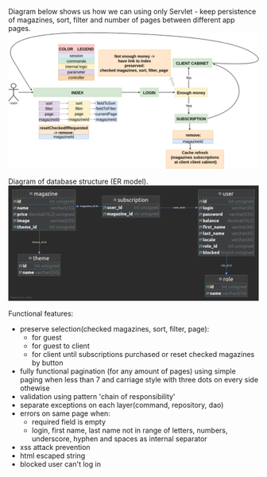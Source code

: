 Diagram below shows us how we can using only Servlet - keep persistence of magazines, sort, filter and number of pages between different app pages.
![alt text](https://github.com/olegkamuz/periodicals/blob/main/keeping_magazines_sort_filter_page_selection.png?raw=true)

Diagram of database structure (ER model).
![alt text](https://github.com/olegkamuz/periodicals/blob/main/sql/modelPeriodical.png?raw=true)

Functional features:
- preserve selection(checked magazines, sort, filter, page):
    - for guest
    - for guest to client
    - for client
      until subscriptions purchased or reset checked magazines by button
- fully functional pagination (for any amount of pages) using
  simple paging when less than 7 and carriage style with three dots on every side othewise
- validation using pattern 'chain of responsibility'
- separate exceptions on each layer(command, repository, dao)
- errors on same page when:
    - required field is empty
    - login, first name, last name not in range of letters, numbers, underscore, hyphen and spaces as internal separator
- xss attack prevention
- html escaped string
- blocked user can't log in

